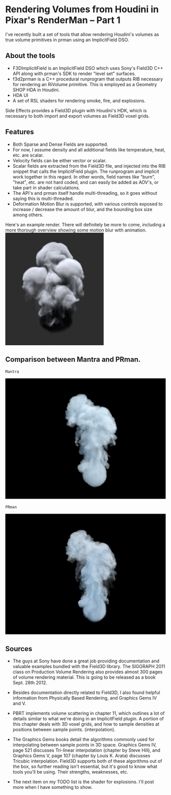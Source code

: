 # Rendering Volumes from Houdini in Pixar's RenderMan – Part 1
I've recently built a set of tools that allow rendering Houdini's volumes as true volume primitives in prman using an ImplicitField DSO.

## About the tools
* F3DImplicitField is an ImplicitField DSO which uses Sony's Field3D C++ API along with prman's SDK to render "level set" surfaces.
* f3d2prman is a C++ procedural runprogram that outputs RIB necessary for rendering an RiVolume primitive. This is employed as a Geometry SHOP HDA in Houdini.
* HDA UI
* A set of RSL shaders for rendering smoke, fire, and explosions.

Side Effects provides a Field3D plugin with Houdini's HDK, which is necessary to both import and export volumes as Field3D voxel grids.

## Features
* Both Sparse and Dense Fields are supported.
* For now, I assume density and all additional fields like temperature, heat, etc. are scalar.
* Velocity fields can be either vector or scalar.
* Scalar fields are extracted from the Field3D file, and injected into the RIB snippet that calls the ImplicitField plugin. The runprogram and implicit work together in this regard. In other words, field names like "burn", "heat", etc. are not hard coded, and can easily be added as AOV's, or take part in shader calculations.
* The API's and prman itself handle multi-threading, so it goes without saying this is multi-threaded.
* Deformation Motion Blur is supported, with various controls exposed to increase / decrease the amount of blur, and the bounding box size among others.

Here's an example render. There will definitely be more to come, including a more thorough overview showing some motion blur with animation.
![smoke test #1](https://raw.githubusercontent.com/AlanWarren/F3DImplicitField/master/images/smokey.jpg)

## Comparison between Mantra and PRman.
    Mantra

![mantra](images/mantra_smoke.jpg)

    PRman

![prman](images/prman_smoke.jpg)

## Sources
* The guys at Sony have done a great job providing documentation and valuable examples bundled with the Field3D library. The SIGGRAPH 2011 class on Production Volume Rendering also provides almost 300 pages of volume rendering material. This is going to be released as a book Sept. 28th 2012.

* Besides documentation directly related to Field3D, I also found helpful information from Physically Based Rendering, and Graphics Gems IV and V.

* PBRT implements volume scattering in chapter 11, which outlines a lot of details similar to what we're doing in an ImplicitField plugin. A portion of this chapter deals with 3D voxel grids, and how to sample densities at positions between sample points. (interpolation).

* The Graphics Gems books detail the algorithms commonly used for interpolating between sample points in 3D space. Graphics Gems IV, page 521 discusses Tri-linear interpolation (chapter by Steve Hill), and Graphics Gems V, page 107 (chapter by Louis K. Arata) discusses Tricubic interpolation. Field3D supports both of these algorithms out of the box, so further reading isn't essential, but it's good to know what tools you'll be using. Their strengths, weaknesses, etc.

* The next item on my TODO list is the shader for explosions. I'll post more when I have something to show.
